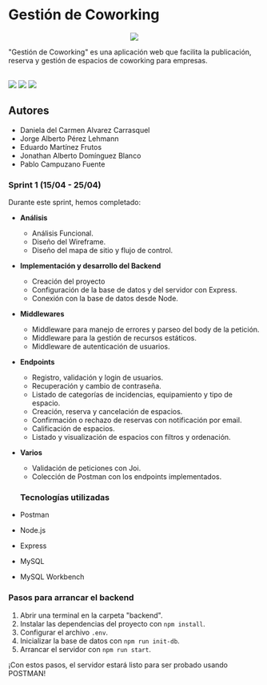 # Gestión de Coworking 

<div align="center">
<img src="https://github.com/JonathanADB/Coworking/blob/main/frontend/src/assets/imgreadme/titulo.png">
</div> 

"Gestión de Coworking" es una aplicación web que facilita la publicación, reserva y gestión de espacios de coworking para empresas.
<br><br>

<div display="flex">
    <img src="https://img.shields.io/badge/Express%20js-000000?style=for-the-badge&logo=express&logoColor=white">
  <img src="https://img.shields.io/badge/Node%20js-339933?style=for-the-badge&logo=nodedotjs&logoColor=white">
  <img src="https://img.shields.io/badge/Postman-FF6C37?style=for-the-badge&logo=Postman&logoColor=white">
</div>



## Autores

- Daniela del Carmen Alvarez Carrasquel
- Jorge Alberto Pérez Lehmann
- Eduardo Martínez Frutos
- Jonathan Alberto Domínguez Blanco
- Pablo Campuzano Fuente

### Sprint 1 (15/04 - 25/04)

Durante este sprint, hemos completado:

- **Análisis**
  - Análisis Funcional.
  - Diseño del Wireframe.
  - Diseño del mapa de sitio y flujo de control.

- **Implementación y desarrollo del Backend**
  - Creación del proyecto
  - Configuración de la base de datos y del servidor con Express.
  - Conexión con la base de datos desde Node.

- **Middlewares**
  - Middleware para manejo de errores y parseo del body de la petición.
  - Middleware para la gestión de recursos estáticos.
  - Middleware de autenticación de usuarios.

- **Endpoints**
  - Registro, validación y login de usuarios.
  - Recuperación y cambio de contraseña.
  - Listado de categorías de incidencias, equipamiento y tipo de espacio.
  - Creación, reserva y cancelación de espacios.
  - Confirmación o rechazo de reservas con notificación por email.
  - Calificación de espacios.
  - Listado y visualización de espacios con filtros y ordenación.

- **Varios**
  - Validación de peticiones con Joi.
  - Colección de Postman con los endpoints implementados.

  ### Tecnologías utilizadas

- Postman
- Node.js
- Express
- MySQL
- MySQL Workbench

### Pasos para arrancar el backend

1. Abrir una terminal en la carpeta "backend".
2. Instalar las dependencias del proyecto con `npm install`.
3. Configurar el archivo `.env`.
4. Inicializar la base de datos con `npm run init-db`.
5. Arrancar el servidor con `npm run start`.

¡Con estos pasos, el servidor estará listo para ser probado usando POSTMAN!